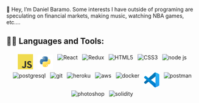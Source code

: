 👋 Hey, I’m Daniel Baramo. Some interests I have outside of programing are speculating on financial markets, making music, watching NBA games, etc....
<br>
 
## 👨‍💻 Languages and Tools:
<p align="center">
  <img src="https://raw.githubusercontent.com/github/explore/80688e429a7d4ef2fca1e82350fe8e3517d3494d/topics/javascript/javascript.png" alt="Javascript" height="40" style="vertical-align:top; margin:4px">
  <img src="https://raw.githubusercontent.com/github/explore/80688e429a7d4ef2fca1e82350fe8e3517d3494d/topics/python/python.png" alt="Python" height="40" style="vertical-align:top; margin:4px">
  <img src="https://github.com/get-icon/geticon/raw/master/icons/react.svg" alt="React" height="40" style="vertical-align:top; margin:4px">
  <img src="https://github.com/get-icon/geticon/raw/master/icons/redux.svg" alt="Redux" height="40" style="vertical-align:top; margin:4px">
  <img src="https://github.com/get-icon/geticon/raw/master/icons/html-5.svg" alt="HTML5" height="40" style="vertical-align:top; margin:4px">
  <img src="https://github.com/get-icon/geticon/raw/master/icons/css-3.svg" alt="CSS3" height="40" style="vertical-align:top; margin:4px">
  <img src="https://nodejs.org/static/images/logos/nodejs-new-pantone-black.svg" alt="node js" height="40" style="vertical-align:top; margin:4px">
  <img src="https://github.com/get-icon/geticon/raw/master/icons/postgresql.svg" alt="postgresql" height="40" style="vertical-align:top; margin:4px">
  <img src="https://github.com/get-icon/geticon/raw/master/icons/git-icon.svg" alt="git" height="40" style="vertical-align:top; margin:4px">
  <img src="https://github.com/get-icon/geticon/raw/master/icons/heroku-icon.svg" alt="heroku" height="40" style="vertical-align:top; margin:4px">
  <img src="https://github.com/get-icon/geticon/raw/master/icons/aws.svg" alt="aws" height="40" style="vertical-align:top; margin:4px">
   <img src="https://raw.githubusercontent.com/get-icon/geticon/master/icons/docker-icon.svg" alt="docker" height="40" style="vertical-align:top; margin:4px">
  <img src="https://raw.githubusercontent.com/github/explore/80688e429a7d4ef2fca1e82350fe8e3517d3494d/topics/visual-studio-code/visual-studio-code.png" alt="VS Code" height="40" style="vertical-align:top; margin:4px">
  <img src="https://github.com/get-icon/geticon/raw/master/icons/postman.svg" alt="postman" height="40" style="vertical-align:top; margin:4px">
  <img src="https://upload.wikimedia.org/wikipedia/commons/thumb/a/af/Adobe_Photoshop_CC_icon.svg/2101px-Adobe_Photoshop_CC_icon.svg.png" alt="photoshop" height="40" style="vertical-align:top; margin:4px">
   <img src="https://upload.wikimedia.org/wikipedia/commons/9/98/Solidity_logo.svg" alt="solidity" height="40" style="vertical-align:top; margin:4px">
</p>
<!---
dbaramo/dbaramo is a ✨ special ✨ repository because its `README.md` (this file) appears on your GitHub profile.
You can click the Preview link to take a look at your changes.
--->
